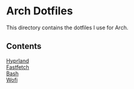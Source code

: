 # Arch Dotfiles

This directory contains the dotfiles I use for Arch.

## Contents
[Hyprland](./.config/hypr/hyprland.conf)  
[Fastfetch](./.config/fastfetch/config.jsonc)  
[Bash](./.bashrc)  
[Wofi](./.config/wofi) 

